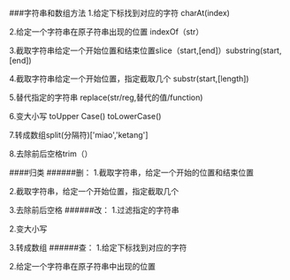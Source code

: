 ###字符串和数组方法
1.给定下标找到对应的字符 charAt(index)

2.给定一个字符串在原子符串出现的位置 indexOf（str）

3.截取字符串给定一个开始位置和结束位置slice（start,[end]）substring(start,[end])

4.截取字符串给定一个开始位置，指定截取几个 substr(start,[length])

5.替代指定的字符串 replace(str/reg,替代的值/function)

6.变大小写 toUpper Case() toLowerCase()

7.转成数组split(分隔符)['miao','ketang']

8.去除前后空格trim（）

####归类
######删：
1.截取字符串，给定一个开始的位置和结束位置

2.截取字符串，给定一个开始位置，指定截取几个

3.去除前后空格
######改：
1.过滤指定的字符串

2.变大小写

3.转成数组
######查：
1.给定下标找到对应的字符

2.给定一个字符串在原子符串中出现的位置

